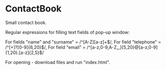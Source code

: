 # ContactBook

Small contact book.

Regular expressions for filling text fields of pop-up window:

For fields "name" and "surname" = /^[A-Z][a-z]+$/,
For field "telephone" = /^[+]?[0-9]{6,20}$/,
For field "email" = /^[a-z,0-9,A-Z,_]{5,20}@[a-z,0-9]{1,20}.[a-z]{2,5}$/

For opening - download files and run "index.html".
